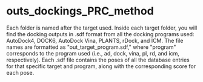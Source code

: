 # outs_dockings_PRC_method

Each folder is named after the target used. Inside each target folder, you will find the docking outputs in .sdf format from all the docking programs used: AutoDock4, DOCK6, AutoDock Vina, PLANTS, rDock, and ICM. The file names are formatted as "out_target_program.sdf," where "program" corresponds to the program used (i.e., ad, dock, vina, pl, rd, and icm, respectively). Each .sdf file contains the poses of all the database entries for that specific target and program, along with the corresponding score for each pose.
